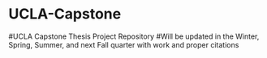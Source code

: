 # UCLA-Capstone

#UCLA Capstone Thesis Project Repository 
#Will be updated in the Winter, Spring, Summer, and next Fall quarter with work and proper citations 
